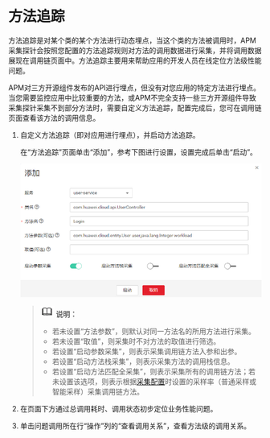 # 方法追踪<a name="apm_02_0020"></a>

方法追踪是对某个类的某个方法进行动态埋点，当这个类的方法被调用时，APM采集探针会按照您配置的方法追踪规则对方法的调用数据进行采集，并将调用数据展现在调用链页面中。方法追踪主要用来帮助应用的开发人员在线定位方法级性能问题。

APM对三方开源组件发布的API进行埋点，但没有对您应用的特定方法进行埋点。当您需要监控应用中比较重要的方法，或APM不完全支持一些三方开源组件导致采集探针采集不到部分方法时，需要自定义方法追踪，配置完成后，您可在调用链页面查看该方法的调用信息。

1.  自定义方法追踪（即对应用进行埋点），并启动方法追踪。

    在“方法追踪”页面单击“添加”，参考下图进行设置，设置完成后单击“启动”。

    ![](figures/方法追踪.png)

    >![](public_sys-resources/icon-note.gif) **说明：**   
    >-   若未设置“方法参数”，则默认对同一方法名的所用方法进行采集。  
    >-   若未设置“取值”，则采集时不对方法的取值进行筛选。  
    >-   若设置“启动参数采集”，则表示采集调用链方法入参和出参。  
    >-   若设置“启动方法栈采集”，则表示采集方法的调用栈信息。  
    >-   若设置“启动方法匹配全采集”，则表示采集所有的调用链方法；若未设置该选项，则表示根据[采集配置](采集配置.md)时设置的采样率（普通采样或智能采样）采集调用链方法。  

2.  在页面下方通过总调用耗时、调用状态初步定位业务性能问题。
3.  单击问题调用所在行“操作”列的“查看调用关系”，查看方法级的调用关系。

